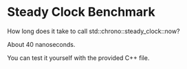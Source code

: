 # Steady Clock Benchmark

How long does it take to call std::chrono::steady_clock::now?

About 40 nanoseconds.

You can test it yourself with the provided C++ file.
